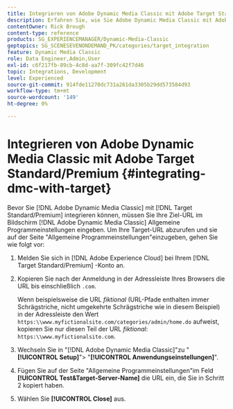 ```yaml
---
title: Integrieren von Adobe Dynamic Media Classic mit Adobe Target Standard/Premium
description: Erfahren Sie, wie Sie Adobe Dynamic Media Classic mit Adobe Target Standard/Premium integrieren.
contentOwner: Rick Brough
content-type: reference
products: SG_EXPERIENCEMANAGER/Dynamic-Media-Classic
geptopics: SG_SCENESEVENONDEMAND_PK/categories/target_integration
feature: Dynamic Media Classic
role: Data Engineer,Admin,User
exl-id: c6f217fb-89cb-4c8d-aa7f-309fc42f7d46
topic: Integrations, Development
level: Experienced
source-git-commit: 914fde11270dc731a261da3305b29dd573584d93
workflow-type: tm+mt
source-wordcount: '149'
ht-degree: 0%

---
```


# Integrieren von Adobe Dynamic Media Classic mit Adobe Target Standard/Premium {#integrating-dmc-with-target}

Bevor Sie [!DNL Adobe Dynamic Media Classic] mit [!DNL Target Standard/Premium] integrieren können, müssen Sie Ihre Ziel-URL im Bildschirm [!DNL Adobe Dynamic Media Classic] Allgemeine Programmeinstellungen eingeben. Um Ihre Target-URL abzurufen und sie auf der Seite &quot;Allgemeine Programmeinstellungen&quot;einzugeben, gehen Sie wie folgt vor:

1. Melden Sie sich in [!DNL Adobe Experience Cloud] bei Ihrem [!DNL Target Standard/Premium] -Konto an.
1. Kopieren Sie nach der Anmeldung in der Adressleiste Ihres Browsers die URL bis einschließlich `.com`.

   Wenn beispielsweise die URL *fiktional* (URL-Pfade enthalten immer Schrägstriche, nicht umgekehrte Schrägstriche wie in diesem Beispiel) in der Adressleiste den Wert `https:\\www.myfictionalsite.com/categories/admin/home.do` aufweist, kopieren Sie nur diesen Teil der URL *fiktional*: `https:\\www.myfictionalsite.com`.

1. Wechseln Sie in &quot;[!DNL Adobe Dynamic Media Classic]&quot;zu &quot;**[!UICONTROL Setup]**&quot;> &quot;**[!UICONTROL Anwendungseinstellungen]**&quot;.
1. Fügen Sie auf der Seite &quot;Allgemeine Programmeinstellungen&quot;im Feld **[!UICONTROL Test&amp;Target-Server-Name]** die URL ein, die Sie in Schritt 2 kopiert haben.
1. Wählen Sie **[!UICONTROL Close]** aus.
